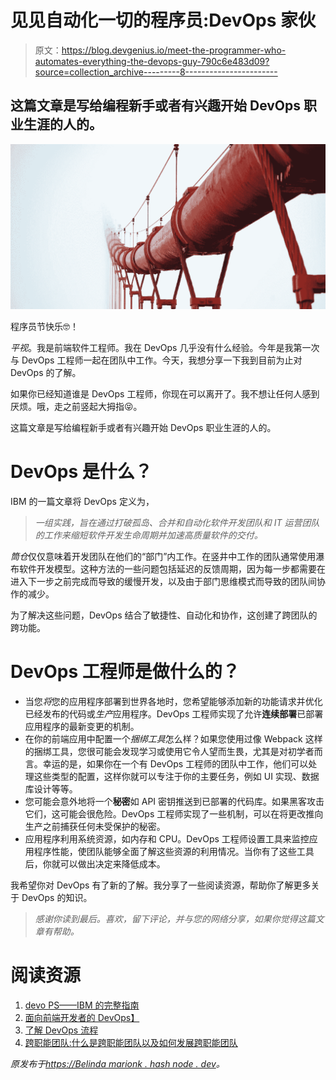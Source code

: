 # 见见自动化一切的程序员:DevOps 家伙

> 原文：<https://blog.devgenius.io/meet-the-programmer-who-automates-everything-the-devops-guy-790c6e483d09?source=collection_archive---------8----------------------->

## 这篇文章是写给编程新手或者有兴趣开始 DevOps 职业生涯的人的。

![](img/ed8774afa3e923573f65930c65c9a617.png)

程序员节快乐🤓！

*平视*。我是前端软件工程师。我在 DevOps 几乎没有什么经验。今年是我第一次与 DevOps 工程师一起在团队中工作。今天，我想分享一下我到目前为止对 DevOps 的了解。

如果你已经知道谁是 DevOps 工程师，你现在可以离开了。我不想让任何人感到厌烦。哦，走之前竖起大拇指😝。

这篇文章是写给编程新手或者有兴趣开始 DevOps 职业生涯的人的。

# DevOps 是什么？

IBM 的一篇文章将 DevOps 定义为，

> *一组实践，旨在通过打破孤岛、合并和自动化软件开发团队和 IT 运营团队的工作来缩短软件开发生命周期并加速高质量软件的交付。*

*筒仓*仅仅意味着开发团队在他们的“部门”内工作。在竖井中工作的团队通常使用瀑布软件开发模型。这种方法的一些问题包括延迟的反馈周期，因为每一步都需要在进入下一步之前完成而导致的缓慢开发，以及由于部门思维模式而导致的团队间协作的减少。

为了解决这些问题，DevOps 结合了敏捷性、自动化和协作，这创建了跨团队的跨功能。

# DevOps 工程师是做什么的？

*   当您*将*您的应用程序部署到世界各地时，您希望能够添加新的功能请求并优化已经发布的代码或*生产*应用程序。DevOps 工程师实现了允许**连续部署**已部署应用程序的最新变更的机制。
*   在你的前端应用中配置一个*捆绑工具*怎么样？如果您使用过像 Webpack 这样的捆绑工具，您很可能会发现学习或使用它令人望而生畏，尤其是对初学者而言。幸运的是，如果你在一个有 DevOps 工程师的团队中工作，他们可以处理这些类型的配置，这样你就可以专注于你的主要任务，例如 UI 实现、数据库设计等等。
*   您可能会意外地将一个**秘密**如 API 密钥推送到已部署的代码库。如果黑客攻击它们，这可能会很危险。DevOps 工程师实现了一些机制，可以在将更改推向生产之前捕获任何未受保护的秘密。
*   应用程序利用系统资源，如内存和 CPU。DevOps 工程师设置工具来监控应用程序性能，使团队能够全面了解这些资源的利用情况。当你有了这些工具后，你就可以做出决定来降低成本。

我希望你对 DevOps 有了新的了解。我分享了一些阅读资源，帮助你了解更多关于 DevOps 的知识。

> *感谢你读到最后。喜欢，留下评论，并与您的网络分享，如果你觉得这篇文章有帮助。*

# 阅读资源

1.  [devo PS——IBM 的完整指南](https://www.ibm.com/cloud/learn/devops-a-complete-guide)
2.  [面向前端开发者的 DevOps】](https://medium.com/@nicanorkorir008/devops-for-frontend-developers-b7c281f396a7)
3.  [了解 DevOps 流程](https://www.lucidchart.com/blog/devops-process-flow)
4.  [跨职能团队:什么是跨职能团队以及如何发展跨职能团队](https://www.plutora.com/blog/cross-functional-teams)

*原发布于*[*https://Belinda marionk . hash node . dev*](https://belindamarionk.hashnode.dev/meet-the-programmer-who-automates-everything-the-devops-guy)*。*